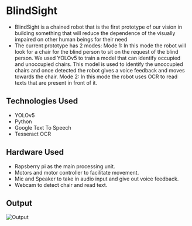 # BlindSight
- BlindSight is a chained robot that is the first prototype of our vision in building something that will reduce the dependence of the visually impaired on other human beings for their need
- The current prototype has 2 modes:
  Mode 1: In this mode the robot will look for a chair for the blind person to sit on the request of the blind person. We used YOLOv5 to train a model that can identify occupied and unoccupied chairs. This model is used to identify the unoccupied chairs and once detected the robot gives a voice feedback and moves towards the chair.
  Mode 2: In this mode the robot uses OCR to read texts that are present in front of it.

## Technologies Used
- YOLOv5
- Python
- Google Text To Speech
- Tesseract OCR

## Hardware Used
- Rapsberry pi as the main processing unit.
- Motors and motor controller to facilitate movement.
- Mic and Speaker to take in audio input and give out voice feedback.
- Webcam to detect chair and read text.

## Output
![Output](imageFolder/detected_chair.jpg)
